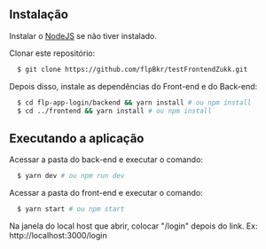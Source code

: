 ## Instalação

Instalar o [NodeJS](https://nodejs.org) se não tiver instalado.

Clonar este repositório:
```sh
  $ git clone https://github.com/flpBkr/testFrontendZukk.git
```

Depois disso, instale as dependências do Front-end e do Back-end:
```sh
  $ cd flp-app-login/backend && yarn install # ou npm install
  $ cd ../frontend && yarn install # ou npm install
```

## Executando a aplicação

Acessar a pasta do back-end e executar o comando:
```sh
  $ yarn dev # ou npm run dev
```

Acessar a pasta do front-end e executar o comando:
```sh
  $ yarn start # ou npm start
```

Na janela do local host que abrir, colocar "/login" depois do link. Ex: http://localhost:3000/login

